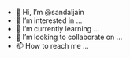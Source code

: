 - 👋 Hi, I’m @sandaljain
- 👀 I’m interested in ...
- 🌱 I’m currently learning ...
- 💞️ I’m looking to collaborate on ...
- 📫 How to reach me ...

<!---
sandaljain/sandaljain is a ✨ special ✨ repository because its `README.md` (this file) appears on your GitHub profile.
You can click the Preview link to take a look at your changes.
--->
